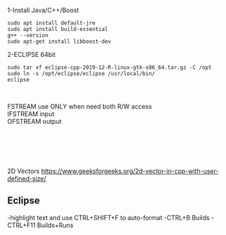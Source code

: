 
1-Install Java/C++/Boost
```
sudo apt install default-jre
sudo apt install build-essential
g++ --version
sudo apt-get install libboost-dev
```

2-ECLIPSE 64bit
```
sudo tar xf eclipse-cpp-2019-12-R-linux-gtk-x86_64.tar.gz -C /opt
sudo ln -s /opt/eclipse/eclipse /usr/local/bin/
eclipse
```
</br>

FSTREAM use ONLY when need both R/W access</br>
IFSTREAM input</br>
OFSTREAM output</br>



</br></br></br></br>

2D Vectors
https://www.geeksforgeeks.org/2d-vector-in-cpp-with-user-defined-size/


Eclipse
-------
-highlight text and use CTRL+SHIFT+F to auto-format 
-CTRL+B Builds
-CTRL+F11 Builds+Runs
